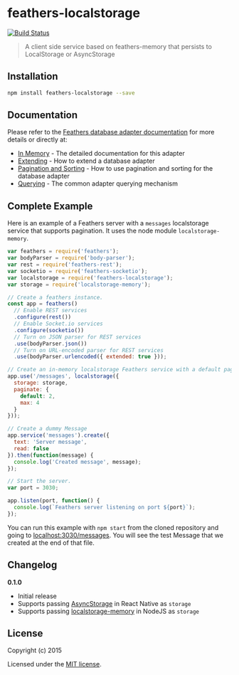 # feathers-localstorage

[![Build Status](https://travis-ci.org/feathersjs/feathers-localstorage.png?branch=master)](https://travis-ci.org/feathersjs/feathers-localstorage)

> A client side service based on feathers-memory that persists to LocalStorage or AsyncStorage

## Installation

```bash
npm install feathers-localstorage --save
```

## Documentation

Please refer to the [Feathers database adapter documentation](http://docs.feathersjs.com/databases/readme.html) for more details or directly at:

- [In Memory](http://docs.feathersjs.com/databases/localstorage.html) - The detailed documentation for this adapter
- [Extending](http://docs.feathersjs.com/databases/extending.html) - How to extend a database adapter
- [Pagination and Sorting](http://docs.feathersjs.com/databases/pagination.html) - How to use pagination and sorting for the database adapter
- [Querying](http://docs.feathersjs.com/databases/querying.html) - The common adapter querying mechanism

## Complete Example

Here is an example of a Feathers server with a `messages` localstorage service that supports pagination. It uses the node module `localstorage-memory`.

```js
var feathers = require('feathers');
var bodyParser = require('body-parser');
var rest = require('feathers-rest');
var socketio = require('feathers-socketio');
var localstorage = require('feathers-localstorage');
var storage = require('localstorage-memory');

// Create a feathers instance.
const app = feathers()
  // Enable REST services
  .configure(rest())
  // Enable Socket.io services
  .configure(socketio())
  // Turn on JSON parser for REST services
  .use(bodyParser.json())
  // Turn on URL-encoded parser for REST services
  .use(bodyParser.urlencoded({ extended: true }));

// Create an in-memory localstorage Feathers service with a default page size of 2 items and a maximum size of 4
app.use('/messages', localstorage({
  storage: storage,
  paginate: {
    default: 2,
    max: 4
  }
}));

// Create a dummy Message
app.service('messages').create({
  text: 'Server message',
  read: false
}).then(function(message) {
  console.log('Created message', message);
});

// Start the server.
var port = 3030;

app.listen(port, function() {
  console.log(`Feathers server listening on port ${port}`);
});
```

You can run this example with `npm start` from the cloned repository and going to [localhost:3030/messages](http://localhost:3030/messages). You will see the test Message that we created at the end of that file.

## Changelog

__0.1.0__

- Initial release
- Supports passing [AsyncStorage](https://facebook.github.io/react-native/docs/asyncstorage.html) in React Native as `storage`
- Supports passing [localstorage-memory](https://www.npmjs.com/package/localstorage-memory) in NodeJS as `storage`

## License

Copyright (c) 2015

Licensed under the [MIT license](LICENSE).
